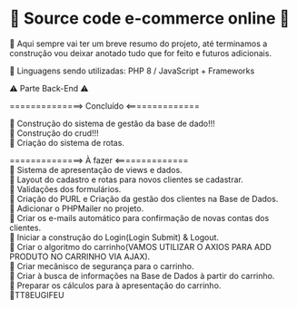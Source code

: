 # 🔐 Source code e-commerce online 🔐

📍 Aqui sempre vai ter um breve resumo do projeto, até terminamos a construção vou deixar anotado tudo que for feito e futuros adicionais.

📍 Linguagens sendo utilizadas: PHP 8 / JavaScript + Frameworks

⚠️ Parte Back-End ⚠️<br>

==============> Concluído <==============<br>

📌 Construção do sistema de gestão da base de dado!!!<br>
📌 Construção do crud!!!<br>
📌 Criação do sistema de rotas.<br>

==============> À fazer <==============<br>
📍 Sistema de apresentação de views e dados.<br>
📍 Layout do cadastro e rotas para novos clientes se cadastrar.<br>
📍 Validações dos formulários.<br>
📍 Criação do PURL e Criação da gestão dos clientes na Base de Dados.<br>
📍 Adicionar o PHPMailer no projeto.<br>
📍 Criar os e-mails automático para confirmação de novas contas dos clientes.<br>
📍 Iniciar a construção do Login(Login Submit) & Logout.<br>
📍 Criar o algoritmo do carrinho(VAMOS UTILIZAR O AXIOS PARA ADD PRODUTO NO CARRINHO VIA AJAX).<br>
📍 Criar mecânisco de segurança para o carrinho.<br>
📍 Criar à busca de informações na Base de Dados à partir do carrinho.<br>
📍 Preparar os cálculos para à apresentação do carrinho.<br>
📍TT8EUGIFEU